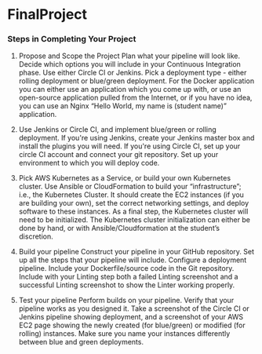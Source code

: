 # FinalProject


### Steps in Completing Your Project


1) Propose and Scope the Project
Plan what your pipeline will look like.
Decide which options you will include in your Continuous Integration phase. Use either Circle CI or Jenkins.
Pick a deployment type - either rolling deployment or blue/green deployment.
For the Docker application you can either use an application which you come up with, or use an open-source application pulled from the Internet, or if you have no idea, you can use an Nginx “Hello World, my name is (student name)” application.

2) Use Jenkins or Circle CI, and implement blue/green or rolling deployment.
If you're using Jenkins, create your Jenkins master box and install the plugins you will need.
If you're using Circle CI, set up your circle CI account and connect your git repository.
Set up your environment to which you will deploy code.


3) Pick AWS Kubernetes as a Service, or build your own Kubernetes cluster.
Use Ansible or CloudFormation to build your “infrastructure”; i.e., the Kubernetes Cluster.
It should create the EC2 instances (if you are building your own), set the correct networking settings, and deploy software to these instances.
As a final step, the Kubernetes cluster will need to be initialized. The Kubernetes cluster initialization can either be done by hand, or with Ansible/Cloudformation at the student’s discretion.

4) Build your pipeline
Construct your pipeline in your GitHub repository.
Set up all the steps that your pipeline will include.
Configure a deployment pipeline.
Include your Dockerfile/source code in the Git repository.
Include with your Linting step both a failed Linting screenshot and a successful Linting screenshot to show the Linter working properly.

5) Test your pipeline
Perform builds on your pipeline.
Verify that your pipeline works as you designed it.
Take a screenshot of the Circle CI or Jenkins pipeline showing deployment, and a screenshot of your AWS EC2 page showing the newly created (for blue/green) or modified (for rolling) instances. Make sure you name your instances differently between blue and green deployments.



